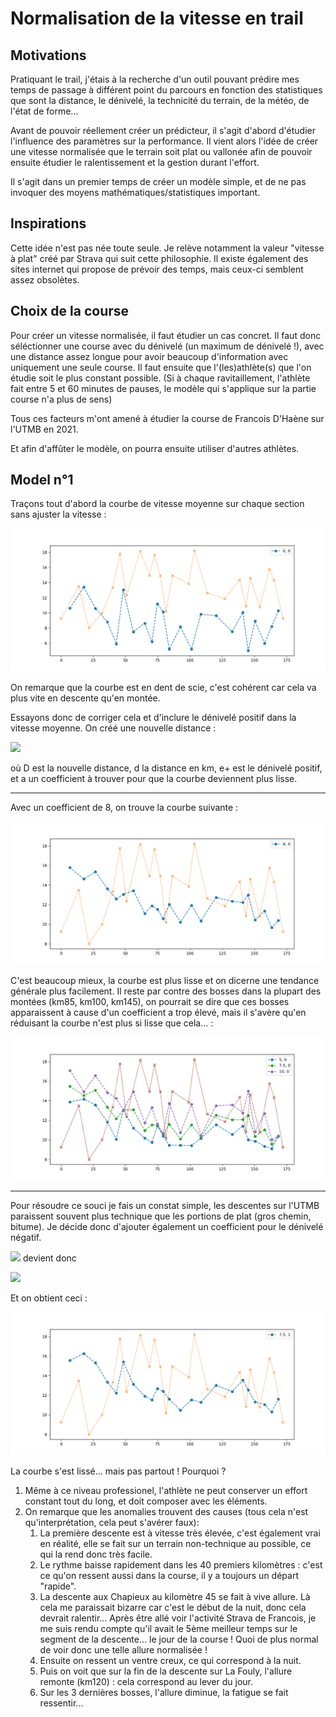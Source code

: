 # Normalisation de la vitesse en trail

## Motivations

Pratiquant le trail, j'étais à la recherche d'un outil pouvant prédire mes temps de passage à différent point du parcours en fonction des statistiques que sont la distance, le dénivelé, la technicité du terrain, de la météo, de l'état de forme... 

Avant de pouvoir réellement créer un prédicteur, il s'agit d'abord d'étudier l'influence des paramètres sur la performance. Il vient alors l'idée de créer une vitesse normalisée que le terrain soit plat ou vallonée afin de pouvoir ensuite étudier le ralentissement et la gestion durant l'effort.

Il s'agit dans un premier temps de créer un modèle simple, et de ne pas invoquer des moyens mathématiques/statistiques important. 

## Inspirations

Cette idée n'est pas née toute seule. Je relève notamment la valeur "vitesse à plat" créé par Strava qui suit cette philosophie. Il existe également des sites internet qui propose de prévoir des temps, mais ceux-ci semblent assez obsolètes.

## Choix de la course

Pour créer un vitesse normalisée, il faut étudier un cas concret.
Il faut donc séléctionner une course avec du dénivelé (un maximum de dénivelé !), avec une distance assez longue pour avoir beaucoup d'information avec uniquement une seule course.
Il faut ensuite que l'(les)athlète(s) que l'on étudie soit le plus constant possible. (Si à chaque ravitaillement, l'athlète fait entre 5 et 60 minutes de pauses, le modèle qui s'applique sur la partie course n'a plus de sens)

Tous ces facteurs m'ont amené à étudier la course de Francois D'Haène sur l'UTMB en 2021.

Et afin d'affûter le modèle, on pourra ensuite utiliser d'autres athlètes.

## Model n°1

Traçons tout d'abord la courbe de vitesse moyenne sur chaque section sans ajuster la vitesse :

![alt text](./images/1.png)

On remarque que la courbe est en dent de scie, c'est cohérent car cela va plus vite en descente qu'en montée.

Essayons donc de corriger cela et d'inclure le dénivelé positif dans la vitesse moyenne. On créé une nouvelle distance :


<img src="https://render.githubusercontent.com/render/math?math=D = d %2B \frac{a}{1000}.e_{%2B}">

où D est la nouvelle distance, d la distance en km, e+ est le dénivelé positif, et a un coefficient à trouver pour que la courbe deviennent plus lisse.

***

Avec un coefficient de 8, on trouve la courbe suivante : 

![alt text](./images/2.png)

C'est beaucoup mieux, la courbe est plus lisse et on dicerne une tendance générale plus facilement. Il reste par contre des bosses dans la plupart des montées (km85, km100, km145), on pourrait se dire que ces bosses apparaissent à cause d'un coefficient a trop élevé, mais il s'avère qu'en réduisant la courbe n'est plus si lisse que cela... :

![alt text](./images/2bis.png)

***

Pour résoudre ce souci je fais un constat simple, les descentes sur l'UTMB paraissent souvent plus technique que les portions de plat (gros chemin, bitume). Je décide donc d'ajouter également un coefficient pour le dénivelé négatif.

<img src="https://render.githubusercontent.com/render/math?math=D = d %2B \frac{a}{1000}.e_{%2B}"> devient donc 

<img src="https://render.githubusercontent.com/render/math?math=D = d %2B \frac{a}{1000}.e_{%2B} %2B \frac{b}{1000}.e_{-}">

Et on obtient ceci :

![alt text](./images/3.png)

La courbe s'est lissé... mais pas partout ! Pourquoi ?

1) Même à ce niveau professionel, l'athlète ne peut conserver un effort constant tout du long, et doit composer avec les éléments.
2) On remarque que les anomalies trouvent des causes (tous cela n'est qu'interprétation, cela peut s'avérer faux):
   1) La première descente est à vitesse très élevée, c'est également vrai en réalité, elle se fait sur un terrain non-technique au possible, ce qui la rend donc très facile.
   2) Le rythme baisse rapidement dans les 40 premiers kilomètres : c'est ce qu'on ressent aussi dans la course, il y a toujours un départ "rapide".
   3) La descente aux Chapieux au kilomètre 45 se fait à vive allure. Là cela me paraissait bizarre car c'est le début de la nuit, donc cela devrait ralentir... Après être allé voir l'activité Strava de Francois, je me suis rendu compte qu'il avait le 5ème meilleur temps sur le segment de la descente... le jour de la course ! Quoi de plus normal de voir donc une telle allure normalisée !
   4) Ensuite on ressent un ventre creux, ce qui correspond à la nuit.
   5) Puis on voit que sur la fin de la descente sur La Fouly, l'allure remonte (km120) : cela correspond au lever du jour.
   6) Sur les 3 dernières bosses, l'allure diminue, la fatigue se fait ressentir...